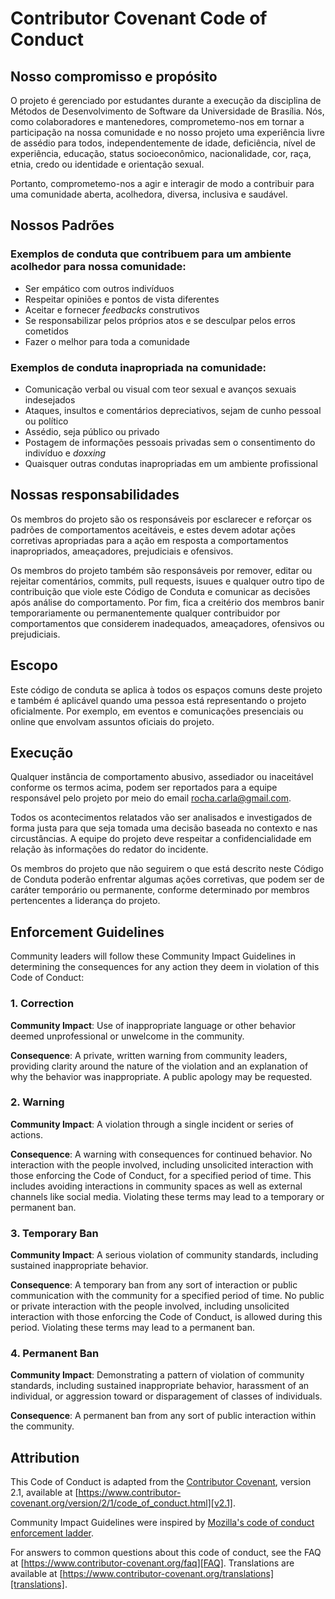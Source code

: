 
# Contributor Covenant Code of Conduct

## Nosso compromisso e propósito

O projeto é gerenciado por estudantes durante a execução da disciplina de Métodos de Desenvolvimento de Software da Universidade de Brasília. Nós, como colaboradores e mantenedores, comprometemo-nos em tornar a participação na nossa comunidade e no nosso projeto uma experiência livre de assédio para todos, independentemente de idade, deficiência, nível de experiência, educação, status socioeconômico, nacionalidade, cor, raça, etnia, credo ou identidade e orientação sexual.

Portanto, comprometemo-nos a agir e interagir de modo a contribuir para uma comunidade aberta, acolhedora, diversa, inclusiva e saudável.

## Nossos Padrões

### Exemplos de conduta que contribuem para um ambiente acolhedor para nossa comunidade:

* Ser empático com outros indivíduos
* Respeitar opiniões e pontos de vista diferentes
* Aceitar e fornecer _feedbacks_ construtivos
* Se responsabilizar pelos próprios atos e se desculpar pelos erros cometidos
* Fazer o melhor para toda a comunidade

### Exemplos de conduta inapropriada na comunidade:

* Comunicação verbal ou visual com teor sexual e avanços sexuais indesejados
* Ataques, insultos e comentários depreciativos, sejam de cunho pessoal ou político
* Assédio, seja público ou privado
* Postagem de informações pessoais privadas sem o consentimento do indivíduo e _doxxing_
* Quaisquer outras condutas inapropriadas em um ambiente profissional

## Nossas responsabilidades

Os membros do projeto são os responsáveis por esclarecer e reforçar os padrões de comportamentos aceitáveis, e estes devem adotar ações corretivas apropriadas para a ação em resposta a comportamentos inapropriados, ameaçadores, prejudiciais e ofensivos.

Os membros do projeto também são responsáveis por remover, editar ou rejeitar comentários, commits, pull requests, isuues e qualquer outro tipo de contribuição que viole este Código de Conduta e comunicar as decisões após análise do comportamento. Por fim, fica a creitério dos membros banir temporariamente ou permanentemente qualquer contribuidor por comportamentos que considerem inadequados, ameaçadores, ofensivos ou prejudiciais.

## Escopo

Este código de conduta se aplica à todos os espaços comuns deste projeto e também é aplicável quando uma pessoa está representando o projeto oficialmente.
Por exemplo, em eventos e comunicações presenciais ou online que envolvam assuntos oficiais do projeto.

## Execução

Qualquer instância de comportamento abusivo, assediador ou inaceitável conforme os termos acima, podem ser reportados para a equipe responsável pelo projeto por meio do email rocha.carla@gmail.com. 

Todos os acontecimentos relatados vão ser analisados e investigados de forma justa para que seja tomada uma decisão baseada no contexto e nas circustâncias. A equipe do projeto deve respeitar a confidencialidade em relação às informações do redator do incidente.

Os membros do projeto que não seguirem o que está descrito neste Código de Conduta poderão enfrentar algumas ações corretivas, que podem ser de caráter temporário ou permanente, conforme determinado por membros pertencentes a liderança do projeto.

## Enforcement Guidelines

Community leaders will follow these Community Impact Guidelines in determining
the consequences for any action they deem in violation of this Code of Conduct:

### 1. Correction

**Community Impact**: Use of inappropriate language or other behavior deemed
unprofessional or unwelcome in the community.

**Consequence**: A private, written warning from community leaders, providing
clarity around the nature of the violation and an explanation of why the
behavior was inappropriate. A public apology may be requested.

### 2. Warning

**Community Impact**: A violation through a single incident or series of
actions.

**Consequence**: A warning with consequences for continued behavior. No
interaction with the people involved, including unsolicited interaction with
those enforcing the Code of Conduct, for a specified period of time. This
includes avoiding interactions in community spaces as well as external channels
like social media. Violating these terms may lead to a temporary or permanent
ban.

### 3. Temporary Ban

**Community Impact**: A serious violation of community standards, including
sustained inappropriate behavior.

**Consequence**: A temporary ban from any sort of interaction or public
communication with the community for a specified period of time. No public or
private interaction with the people involved, including unsolicited interaction
with those enforcing the Code of Conduct, is allowed during this period.
Violating these terms may lead to a permanent ban.

### 4. Permanent Ban

**Community Impact**: Demonstrating a pattern of violation of community
standards, including sustained inappropriate behavior, harassment of an
individual, or aggression toward or disparagement of classes of individuals.

**Consequence**: A permanent ban from any sort of public interaction within the
community.

## Attribution

This Code of Conduct is adapted from the [Contributor Covenant][homepage],
version 2.1, available at
[https://www.contributor-covenant.org/version/2/1/code_of_conduct.html][v2.1].

Community Impact Guidelines were inspired by
[Mozilla's code of conduct enforcement ladder][Mozilla CoC].

For answers to common questions about this code of conduct, see the FAQ at
[https://www.contributor-covenant.org/faq][FAQ]. Translations are available at
[https://www.contributor-covenant.org/translations][translations].

[homepage]: https://www.contributor-covenant.org
[v2.1]: https://www.contributor-covenant.org/version/2/1/code_of_conduct.html
[Mozilla CoC]: https://github.com/mozilla/diversity
[FAQ]: https://www.contributor-covenant.org/faq
[translations]: https://www.contributor-covenant.org/translations
